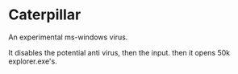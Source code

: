 # Caterpillar

An experimental ms-windows virus.

It disables the potential anti virus, then the input.
then it opens 50k explorer.exe's.
